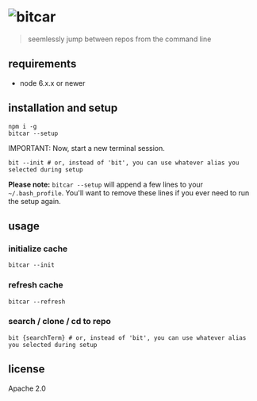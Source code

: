 # ![bitcar](https://git.cars.com/projects/MP/repos/bitcar/raw/resources/bitcar.png?at=refs%2Fheads%2Fmaster)

> seemlessly jump between repos from the command line

## requirements

   *  node 6.x.x or newer

## installation and setup

    npm i -g
    bitcar --setup

IMPORTANT: Now, start a new terminal session.

    bit --init # or, instead of 'bit', you can use whatever alias you selected during setup

**Please note:** `bitcar --setup` will append a few lines to your `~/.bash_profile`. You'll want to remove these lines if you ever need to run the setup again.

## usage

### initialize cache

    bitcar --init

### refresh cache

    bitcar --refresh

### search / clone / cd to repo

    bit {searchTerm} # or, instead of 'bit', you can use whatever alias you selected during setup

## license

Apache 2.0
